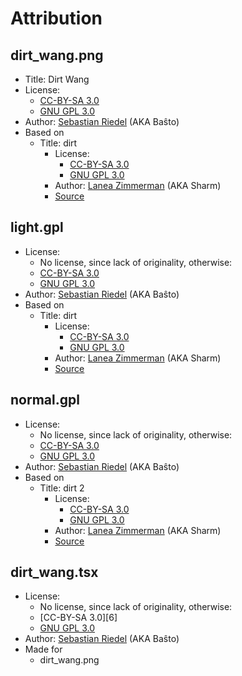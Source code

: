 Attribution
===========

dirt_wang.png
-------------
* Title: Dirt Wang
* License:
  * [CC-BY-SA 3.0][1]
  * [GNU GPL 3.0][2]
* Author: [Sebastian Riedel][3] (AKA Baŝto)
* Based on
  * Title: dirt
    * License:
      * [CC-BY-SA 3.0][1]
      * [GNU GPL 3.0][2]
    * Author: [Lanea Zimmerman][4] (AKA Sharm)
    * [Source][5]

light.gpl
---------
* License:
  * No license, since lack of originality, otherwise:
  * [CC-BY-SA 3.0][1]
  * [GNU GPL 3.0][2]
* Author: [Sebastian Riedel][3] (AKA Baŝto)
* Based on
  * Title: dirt
    * License:
      * [CC-BY-SA 3.0][1]
      * [GNU GPL 3.0][2]
    * Author: [Lanea Zimmerman][4] (AKA Sharm)
    * [Source][5]


normal.gpl
---------
* License:
  * No license, since lack of originality, otherwise:
  * [CC-BY-SA 3.0][1]
  * [GNU GPL 3.0][2]
* Author: [Sebastian Riedel][3] (AKA Baŝto)
* Based on
  * Title: dirt 2
    * License:
      * [CC-BY-SA 3.0][1]
      * [GNU GPL 3.0][2]
    * Author: [Lanea Zimmerman][4] (AKA Sharm)
    * [Source][5]

dirt_wang.tsx
---------
* License:
  * No license, since lack of originality, otherwise:
  * [CC-BY-SA 3.0][6]
  * [GNU GPL 3.0][2]
* Author: [Sebastian Riedel][3] (AKA Baŝto)
* Made for
  * dirt_wang.png

[1]: http://creativecommons.org/licenses/by-sa/3.0/
[2]: http://www.gnu.org/licenses/gpl-3.0.html
[3]: https://opengameart.org/users/ba%C5%9Dto
[4]: https://opengameart.org/users/sharm
[5]: http://lpc.opengameart.org/static/lpc-style-guide/assets.html#outdoors